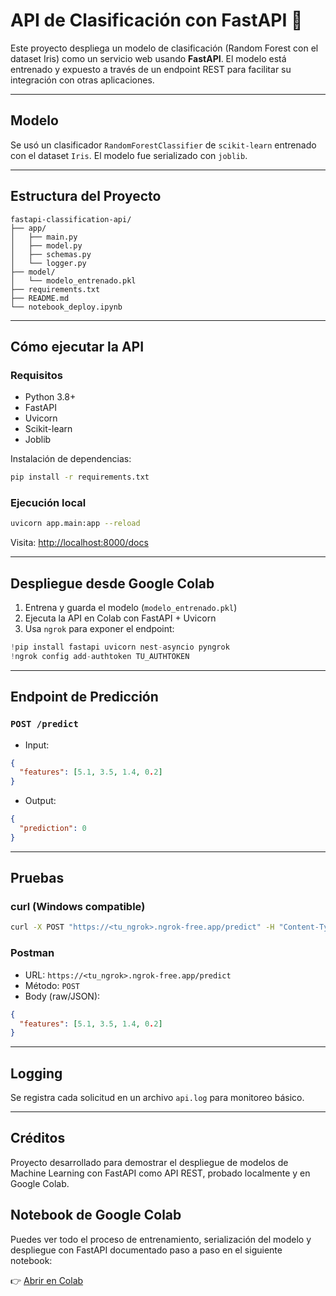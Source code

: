 
# API de Clasificación con FastAPI 🚀

Este proyecto despliega un modelo de clasificación (Random Forest con el dataset Iris) como un servicio web usando **FastAPI**. El modelo está entrenado y expuesto a través de un endpoint REST para facilitar su integración con otras aplicaciones.

---

##  Modelo

Se usó un clasificador `RandomForestClassifier` de `scikit-learn` entrenado con el dataset `Iris`. El modelo fue serializado con `joblib`.

---

## Estructura del Proyecto

```
fastapi-classification-api/
├── app/
│   ├── main.py
│   ├── model.py
│   ├── schemas.py
│   └── logger.py
├── model/
│   └── modelo_entrenado.pkl
├── requirements.txt
├── README.md
└── notebook_deploy.ipynb
```

---

##  Cómo ejecutar la API

###  Requisitos

- Python 3.8+
- FastAPI
- Uvicorn
- Scikit-learn
- Joblib

Instalación de dependencias:

```bash
pip install -r requirements.txt
```

### Ejecución local

```bash
uvicorn app.main:app --reload
```

Visita: [http://localhost:8000/docs](http://localhost:8000/docs)

---

## Despliegue desde Google Colab

1. Entrena y guarda el modelo (`modelo_entrenado.pkl`)
2. Ejecuta la API en Colab con FastAPI + Uvicorn
3. Usa `ngrok` para exponer el endpoint:

```python
!pip install fastapi uvicorn nest-asyncio pyngrok
!ngrok config add-authtoken TU_AUTHTOKEN
```

---

## Endpoint de Predicción

### `POST /predict`

- Input:
```json
{
  "features": [5.1, 3.5, 1.4, 0.2]
}
```

- Output:
```json
{
  "prediction": 0
}
```

---

##  Pruebas

### curl (Windows compatible)

```bash
curl -X POST "https://<tu_ngrok>.ngrok-free.app/predict" -H "Content-Type: application/json" -d "{"features": [5.1, 3.5, 1.4, 0.2]}"
```

### Postman

- URL: `https://<tu_ngrok>.ngrok-free.app/predict`
- Método: `POST`
- Body (raw/JSON):

```json
{
  "features": [5.1, 3.5, 1.4, 0.2]
}
```

---

## Logging

Se registra cada solicitud en un archivo `api.log` para monitoreo básico.

---

## Créditos

Proyecto desarrollado para demostrar el despliegue de modelos de Machine Learning con FastAPI como API REST, probado localmente y en Google Colab.



## Notebook de Google Colab

Puedes ver todo el proceso de entrenamiento, serialización del modelo y despliegue con FastAPI documentado paso a paso en el siguiente notebook:

👉 [Abrir en Colab](https://colab.research.google.com/drive/1rWsUG5gi6qt2m2k52JUUqxCJhbNs4u-k?usp=sharing)
